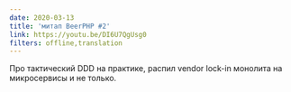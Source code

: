 ```yaml
---
date: 2020-03-13
title: 'митап BeerPHP #2'
link: https://youtu.be/DI6U7QgUsg0
filters: offline,translation
---
```


Про тактический DDD на практике, распил vendor lock-in монолита на микросервисы и не только.
